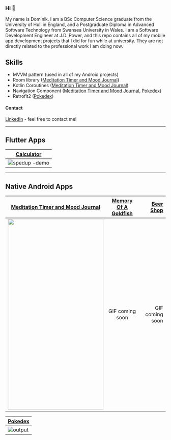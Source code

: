 ### Hi 👋
My name is Dominik. I am a BSc Computer Science graduate from the University of Hull in England, and a Postgraduate Diploma in Advanced Software Technology from Swansea University in Wales. I am a Software Development Engineer at J.D. Power, and this repo contains all of my mobile app development projects that I did for fun while at university. They are not directly related to the professional work I am doing now.
## Skills


<!--
I think the skills section would be even better if if each hyperlink redirected to another readme that explained how exactly each skill/library was utilized i ecah project
-->
- MVVM pattern (used in all of my Android projects)
- Room library ([Meditation Timer and Mood Journal](https://github.com/Domininiuk/Meditation_timer))
- Kotlin Coroutines ([Meditation Timer and Mood Journal](https://github.com/Domininiuk/Meditation_timer))
- Navigation Component ([Meditation Timer and Mood Journal](https://github.com/Domininiuk/Meditation_timer), [ Pokedex](https://github.com/Domininiuk/Pokedex)) 
- Retrofit2  ([Pokedex](https://github.com/Domininiuk/Pokedex)) 
#### Contact
[LinkedIn](https://www.linkedin.com/in/dominik-wieczy%C5%84ski-19ba77209/) - feel free to contact me!
____
## Flutter Apps

| [Calculator](https://github.com/Domininiuk/calculator)| 
| ------------- |
|![spedup -demo](https://user-images.githubusercontent.com/75265195/167788146-073e3ea9-7d28-4349-a514-9e64eb88cb62.gif)|



___
## Native Android Apps


| [Meditation Timer and Mood Journal](https://github.com/Domininiuk/Meditation_timer)       | [Memory Of A Goldfish](https://github.com/Domininiuk/Memory-of-a-Goldfish)           | [Beer Shop](https://github.com/Domininiuk/beer-shop)  
| -------------           |:-------------:                 | -----:    
|<img src="https://user-images.githubusercontent.com/75265195/168018331-fe8d580a-fdc7-49ca-879f-9ef1d50b655f.gif" data-canonical-src="https://gyazo.com/eb5c5741b6a9a16c692170a41a49c858.png" width="300" height="600" />     | GIF coming soon                  | GIF coming soon |           
 
|[Pokedex](https://github.com/Domininiuk/Pokedex)|
| ----------|
|![output](https://user-images.githubusercontent.com/75265195/167845311-ff52e954-bdc3-4b16-a44d-8bbd6f26f56a.gif) |



<!--
**Domininiuk/Domininiuk** is a ✨ _special_ ✨ repository because its `README.md` (this file) appears on your GitHub profile.

Here are some ideas to get you started:

- 🔭 I’m currently working on ...
- 🌱 I’m currently learning ...
- 👯 I’m looking to collaborate on ...
- 🤔 I’m looking for help with ...
- 💬 Ask me about ...
- 📫 How to reach me: ...
- 😄 Pronouns: ...
- ⚡ Fun fact: ...
-->
